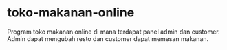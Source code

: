 # toko-makanan-online
Program toko makanan online di mana terdapat panel admin dan customer. Admin dapat mengubah resto dan customer dapat memesan makanan.
